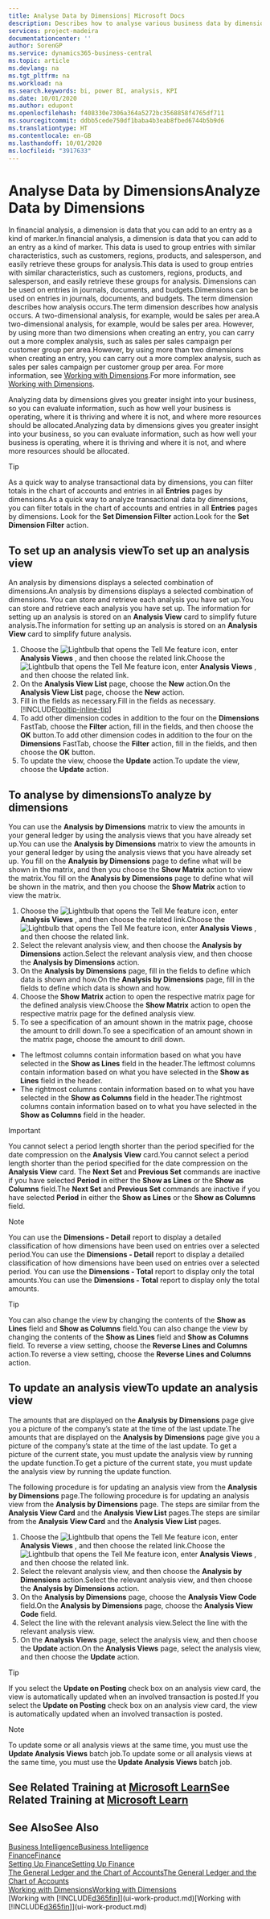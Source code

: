 ```yaml
---
title: Analyse Data by Dimensions| Microsoft Docs
description: Describes how to analyse various business data by dimensions.
services: project-madeira
documentationcenter: ''
author: SorenGP
ms.service: dynamics365-business-central
ms.topic: article
ms.devlang: na
ms.tgt_pltfrm: na
ms.workload: na
ms.search.keywords: bi, power BI, analysis, KPI
ms.date: 10/01/2020
ms.author: edupont
ms.openlocfilehash: f408330e7306a364a5272bc3568858f4765df711
ms.sourcegitcommit: ddbb5cede750df1baba4b3eab8fbed6744b5b9d6
ms.translationtype: HT
ms.contentlocale: en-GB
ms.lasthandoff: 10/01/2020
ms.locfileid: "3917633"
---
```

#  <a name="analyze-data-by-dimensions"></a><span data-ttu-id="1eb8e-103">Analyse Data by Dimensions</span><span class="sxs-lookup"><span data-stu-id="1eb8e-103">Analyze Data by Dimensions</span></span>
<span data-ttu-id="1eb8e-104">In financial analysis, a dimension is data that you can add to an entry as a kind of marker.</span><span class="sxs-lookup"><span data-stu-id="1eb8e-104">In financial analysis, a dimension is data that you can add to an entry as a kind of marker.</span></span> <span data-ttu-id="1eb8e-105">This data is used to group entries with similar characteristics, such as customers, regions, products, and salesperson, and easily retrieve these groups for analysis.</span><span class="sxs-lookup"><span data-stu-id="1eb8e-105">This data is used to group entries with similar characteristics, such as customers, regions, products, and salesperson, and easily retrieve these groups for analysis.</span></span> <span data-ttu-id="1eb8e-106">Dimensions can be used on entries in journals, documents, and budgets.</span><span class="sxs-lookup"><span data-stu-id="1eb8e-106">Dimensions can be used on entries in journals, documents, and budgets.</span></span> <span data-ttu-id="1eb8e-107">The term dimension describes how analysis occurs.</span><span class="sxs-lookup"><span data-stu-id="1eb8e-107">The term dimension describes how analysis occurs.</span></span> <span data-ttu-id="1eb8e-108">A two-dimensional analysis, for example, would be sales per area.</span><span class="sxs-lookup"><span data-stu-id="1eb8e-108">A two-dimensional analysis, for example, would be sales per area.</span></span> <span data-ttu-id="1eb8e-109">However, by using more than two dimensions when creating an entry, you can carry out a more complex analysis, such as sales per sales campaign per customer group per area.</span><span class="sxs-lookup"><span data-stu-id="1eb8e-109">However, by using more than two dimensions when creating an entry, you can carry out a more complex analysis, such as sales per sales campaign per customer group per area.</span></span> <span data-ttu-id="1eb8e-110">For more information, see [Working with Dimensions](finance-dimensions.md).</span><span class="sxs-lookup"><span data-stu-id="1eb8e-110">For more information, see [Working with Dimensions](finance-dimensions.md).</span></span>

<span data-ttu-id="1eb8e-111">Analyzing data by dimensions gives you greater insight into your business, so you can evaluate information, such as how well your business is operating, where it is thriving and where it is not, and where more resources should be allocated.</span><span class="sxs-lookup"><span data-stu-id="1eb8e-111">Analyzing data by dimensions gives you greater insight into your business, so you can evaluate information, such as how well your business is operating, where it is thriving and where it is not, and where more resources should be allocated.</span></span>

> [!TIP]
> <span data-ttu-id="1eb8e-112">As a quick way to analyse transactional data by dimensions, you can filter totals in the chart of accounts and entries in all **Entries** pages by dimensions.</span><span class="sxs-lookup"><span data-stu-id="1eb8e-112">As a quick way to analyze transactional data by dimensions, you can filter totals in the chart of accounts and entries in all **Entries** pages by dimensions.</span></span> <span data-ttu-id="1eb8e-113">Look for the **Set Dimension Filter** action.</span><span class="sxs-lookup"><span data-stu-id="1eb8e-113">Look for the **Set Dimension Filter** action.</span></span>

## <a name="to-set-up-an-analysis-view"></a><span data-ttu-id="1eb8e-114">To set up an analysis view</span><span class="sxs-lookup"><span data-stu-id="1eb8e-114">To set up an analysis view</span></span>  
<span data-ttu-id="1eb8e-115">An analysis by dimensions displays a selected combination of dimensions.</span><span class="sxs-lookup"><span data-stu-id="1eb8e-115">An analysis by dimensions displays a selected combination of dimensions.</span></span> <span data-ttu-id="1eb8e-116">You can store and retrieve each analysis you have set up.</span><span class="sxs-lookup"><span data-stu-id="1eb8e-116">You can store and retrieve each analysis you have set up.</span></span> <span data-ttu-id="1eb8e-117">The information for setting up an analysis is stored on an **Analysis View** card to simplify future analysis.</span><span class="sxs-lookup"><span data-stu-id="1eb8e-117">The information for setting up an analysis is stored on an **Analysis View** card to simplify future analysis.</span></span>  

1. <span data-ttu-id="1eb8e-118">Choose the ![Lightbulb that opens the Tell Me feature](media/ui-search/search_small.png "Tell me what you want to do") icon, enter **Analysis Views** , and then choose the related link.</span><span class="sxs-lookup"><span data-stu-id="1eb8e-118">Choose the ![Lightbulb that opens the Tell Me feature](media/ui-search/search_small.png "Tell me what you want to do") icon, enter **Analysis Views** , and then choose the related link.</span></span>  
2. <span data-ttu-id="1eb8e-119">On the **Analysis View List** page, choose the **New** action.</span><span class="sxs-lookup"><span data-stu-id="1eb8e-119">On the **Analysis View List** page, choose the **New** action.</span></span>
3. <span data-ttu-id="1eb8e-120">Fill in the fields as necessary.</span><span class="sxs-lookup"><span data-stu-id="1eb8e-120">Fill in the fields as necessary.</span></span> [!INCLUDE[tooltip-inline-tip](includes/tooltip-inline-tip_md.md)]
4. <span data-ttu-id="1eb8e-121">To add other dimension codes in addition to the four on the **Dimensions** FastTab, choose the **Filter** action, fill in the fields, and then choose the **OK** button.</span><span class="sxs-lookup"><span data-stu-id="1eb8e-121">To add other dimension codes in addition to the four on the **Dimensions** FastTab, choose the **Filter** action, fill in the fields, and then choose the **OK** button.</span></span>  
5. <span data-ttu-id="1eb8e-122">To update the view, choose the **Update** action.</span><span class="sxs-lookup"><span data-stu-id="1eb8e-122">To update the view, choose the **Update** action.</span></span>

## <a name="to-analyze-by-dimensions"></a><span data-ttu-id="1eb8e-123">To analyse by dimensions</span><span class="sxs-lookup"><span data-stu-id="1eb8e-123">To analyze by dimensions</span></span>
<span data-ttu-id="1eb8e-124">You can use the **Analysis by Dimensions** matrix to view the amounts in your general ledger by using the analysis views that you have already set up.</span><span class="sxs-lookup"><span data-stu-id="1eb8e-124">You can use the **Analysis by Dimensions** matrix to view the amounts in your general ledger by using the analysis views that you have already set up.</span></span> <span data-ttu-id="1eb8e-125">You fill on the **Analysis by Dimensions** page to define what will be shown in the matrix, and then you choose the **Show Matrix** action to view the matrix.</span><span class="sxs-lookup"><span data-stu-id="1eb8e-125">You fill on the **Analysis by Dimensions** page to define what will be shown in the matrix, and then you choose the **Show Matrix** action to view the matrix.</span></span>  

1. <span data-ttu-id="1eb8e-126">Choose the ![Lightbulb that opens the Tell Me feature](media/ui-search/search_small.png "Tell me what you want to do") icon, enter **Analysis Views** , and then choose the related link.</span><span class="sxs-lookup"><span data-stu-id="1eb8e-126">Choose the ![Lightbulb that opens the Tell Me feature](media/ui-search/search_small.png "Tell me what you want to do") icon, enter **Analysis Views** , and then choose the related link.</span></span>  
2. <span data-ttu-id="1eb8e-127">Select the relevant analysis view,  and then choose the **Analysis by Dimensions** action.</span><span class="sxs-lookup"><span data-stu-id="1eb8e-127">Select the relevant analysis view,  and then choose the **Analysis by Dimensions** action.</span></span>
3. <span data-ttu-id="1eb8e-128">On the **Analysis by Dimensions** page, fill in the fields to define which data is shown and how.</span><span class="sxs-lookup"><span data-stu-id="1eb8e-128">On the **Analysis by Dimensions** page, fill in the fields to define which data is shown and how.</span></span>
4. <span data-ttu-id="1eb8e-129">Choose the **Show Matrix** action to open the respective matrix page for the defined analysis view.</span><span class="sxs-lookup"><span data-stu-id="1eb8e-129">Choose the **Show Matrix** action to open the respective matrix page for the defined analysis view.</span></span>
5. <span data-ttu-id="1eb8e-130">To see a specification of an amount shown in the matrix page, choose the amount to drill down.</span><span class="sxs-lookup"><span data-stu-id="1eb8e-130">To see a specification of an amount shown in the matrix page, choose the amount to drill down.</span></span>  

- <span data-ttu-id="1eb8e-131">The leftmost columns contain information based on what you have selected in the **Show as Lines** field in the header.</span><span class="sxs-lookup"><span data-stu-id="1eb8e-131">The leftmost columns contain information based on what you have selected in the **Show as Lines** field in the header.</span></span>  
- <span data-ttu-id="1eb8e-132">The rightmost columns contain information based on to what you have selected in the **Show as Columns** field in the header.</span><span class="sxs-lookup"><span data-stu-id="1eb8e-132">The rightmost columns contain information based on to what you have selected in the **Show as Columns** field in the header.</span></span>

> [!IMPORTANT]  
>   <span data-ttu-id="1eb8e-133">You cannot select a period length shorter than the period specified for the date compression on the **Analysis View** card.</span><span class="sxs-lookup"><span data-stu-id="1eb8e-133">You cannot select a period length shorter than the period specified for the date compression on the **Analysis View** card.</span></span> <span data-ttu-id="1eb8e-134">The **Next Set** and **Previous Set** commands are inactive if you have selected **Period** in either the **Show as Lines** or the **Show as Columns** field.</span><span class="sxs-lookup"><span data-stu-id="1eb8e-134">The **Next Set** and **Previous Set** commands are inactive if you have selected **Period** in either the **Show as Lines** or the **Show as Columns** field.</span></span>  

> [!NOTE]  
>   <span data-ttu-id="1eb8e-135">You can use the **Dimensions - Detail** report to display a detailed classification of how dimensions have been used on entries over a selected period.</span><span class="sxs-lookup"><span data-stu-id="1eb8e-135">You can use the **Dimensions - Detail** report to display a detailed classification of how dimensions have been used on entries over a selected period.</span></span> <span data-ttu-id="1eb8e-136">You can use the **Dimensions - Total** report to display only the total amounts.</span><span class="sxs-lookup"><span data-stu-id="1eb8e-136">You can use the **Dimensions - Total** report to display only the total amounts.</span></span>  

> [!TIP]  
>   <span data-ttu-id="1eb8e-137">You can also change the view by changing the contents of the **Show as Lines** field and **Show as Columns** field.</span><span class="sxs-lookup"><span data-stu-id="1eb8e-137">You can also change the view by changing the contents of the **Show as Lines** field and **Show as Columns** field.</span></span> <span data-ttu-id="1eb8e-138">To reverse a view setting, choose the **Reverse Lines and Columns** action.</span><span class="sxs-lookup"><span data-stu-id="1eb8e-138">To reverse a view setting, choose the **Reverse Lines and Columns** action.</span></span>

## <a name="to-update-an-analysis-view"></a><span data-ttu-id="1eb8e-139">To update an analysis view</span><span class="sxs-lookup"><span data-stu-id="1eb8e-139">To update an analysis view</span></span>  
<span data-ttu-id="1eb8e-140">The amounts that are displayed on the **Analysis by Dimensions** page give you a picture of the company’s state at the time of the last update.</span><span class="sxs-lookup"><span data-stu-id="1eb8e-140">The amounts that are displayed on the **Analysis by Dimensions** page give you a picture of the company’s state at the time of the last update.</span></span> <span data-ttu-id="1eb8e-141">To get a picture of the current state, you must update the analysis view by running the update function.</span><span class="sxs-lookup"><span data-stu-id="1eb8e-141">To get a picture of the current state, you must update the analysis view by running the update function.</span></span>

<span data-ttu-id="1eb8e-142">The following procedure is for updating an analysis view from the **Analysis by Dimensions** page.</span><span class="sxs-lookup"><span data-stu-id="1eb8e-142">The following procedure is for updating an analysis view from the **Analysis by Dimensions** page.</span></span> <span data-ttu-id="1eb8e-143">The steps are similar from the **Analysis View Card** and the **Analysis View List** pages.</span><span class="sxs-lookup"><span data-stu-id="1eb8e-143">The steps are similar from the **Analysis View Card** and the **Analysis View List** pages.</span></span>  

1. <span data-ttu-id="1eb8e-144">Choose the ![Lightbulb that opens the Tell Me feature](media/ui-search/search_small.png "Tell me what you want to do") icon, enter **Analysis Views** , and then choose the related link.</span><span class="sxs-lookup"><span data-stu-id="1eb8e-144">Choose the ![Lightbulb that opens the Tell Me feature](media/ui-search/search_small.png "Tell me what you want to do") icon, enter **Analysis Views** , and then choose the related link.</span></span>
2. <span data-ttu-id="1eb8e-145">Select the relevant analysis view,  and then choose the **Analysis by Dimensions** action.</span><span class="sxs-lookup"><span data-stu-id="1eb8e-145">Select the relevant analysis view,  and then choose the **Analysis by Dimensions** action.</span></span>
2. <span data-ttu-id="1eb8e-146">On the **Analysis by Dimensions** page, choose the **Analysis View Code** field.</span><span class="sxs-lookup"><span data-stu-id="1eb8e-146">On the **Analysis by Dimensions** page, choose the **Analysis View Code** field.</span></span>  
3. <span data-ttu-id="1eb8e-147">Select the line with the relevant analysis view.</span><span class="sxs-lookup"><span data-stu-id="1eb8e-147">Select the line with the relevant analysis view.</span></span>  
4. <span data-ttu-id="1eb8e-148">On the **Analysis Views** page, select the analysis view, and then choose the **Update** action.</span><span class="sxs-lookup"><span data-stu-id="1eb8e-148">On the **Analysis Views** page, select the analysis view, and then choose the **Update** action.</span></span>  

> [!TIP]  
>   <span data-ttu-id="1eb8e-149">If you select the **Update on Posting** check box on an analysis view card, the view is automatically updated when an involved transaction is posted.</span><span class="sxs-lookup"><span data-stu-id="1eb8e-149">If you select the **Update on Posting** check box on an analysis view card, the view is automatically updated when an involved transaction is posted.</span></span>

> [!NOTE]  
>   <span data-ttu-id="1eb8e-150">To update some or all analysis views at the same time, you must use the **Update Analysis Views** batch job.</span><span class="sxs-lookup"><span data-stu-id="1eb8e-150">To update some or all analysis views at the same time, you must use the **Update Analysis Views** batch job.</span></span>  

## <a name="see-related-training-at-microsoft-learn"></a><span data-ttu-id="1eb8e-151">See Related Training at [Microsoft Learn](/learn/modules/dimensions-financial-reports-dynamics-365-business-central/index)</span><span class="sxs-lookup"><span data-stu-id="1eb8e-151">See Related Training at [Microsoft Learn](/learn/modules/dimensions-financial-reports-dynamics-365-business-central/index)</span></span>

## <a name="see-also"></a><span data-ttu-id="1eb8e-152">See Also</span><span class="sxs-lookup"><span data-stu-id="1eb8e-152">See Also</span></span>
[<span data-ttu-id="1eb8e-153">Business Intelligence</span><span class="sxs-lookup"><span data-stu-id="1eb8e-153">Business Intelligence</span></span>](bi.md)  
[<span data-ttu-id="1eb8e-154">Finance</span><span class="sxs-lookup"><span data-stu-id="1eb8e-154">Finance</span></span>](finance.md)  
[<span data-ttu-id="1eb8e-155">Setting Up Finance</span><span class="sxs-lookup"><span data-stu-id="1eb8e-155">Setting Up Finance</span></span>](finance-setup-finance.md)  
[<span data-ttu-id="1eb8e-156">The General Ledger and the Chart of Accounts</span><span class="sxs-lookup"><span data-stu-id="1eb8e-156">The General Ledger and the Chart of Accounts</span></span>](finance-general-ledger.md)  
[<span data-ttu-id="1eb8e-157">Working with Dimensions</span><span class="sxs-lookup"><span data-stu-id="1eb8e-157">Working with Dimensions</span></span>](finance-dimensions.md)  
<span data-ttu-id="1eb8e-158">[Working with [!INCLUDE[d365fin](includes/d365fin_md.md)]](ui-work-product.md)</span><span class="sxs-lookup"><span data-stu-id="1eb8e-158">[Working with [!INCLUDE[d365fin](includes/d365fin_md.md)]](ui-work-product.md)</span></span>  
